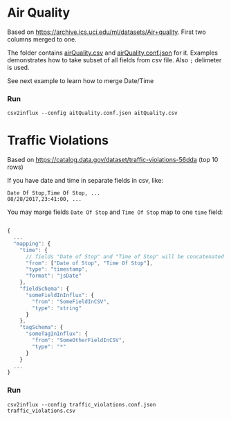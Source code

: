 # Air Quality
Based on https://archive.ics.uci.edu/ml/datasets/Air+quality.
First two columns merged to one.

The folder contains [airQuality.csv](airQuality.csv) and [airQuality.conf.json](airQuality.conf.json) for it.
Examples demonstrates how to take subset of all fields from csv file. Also `;` delimeter is used.

See next example to learn how to merge Date/Time


### Run

```
csv2influx --config aitQuality.conf.json aitQuality.csv
```

# Traffic Violations

Based on https://catalog.data.gov/dataset/traffic-violations-56dda (top 10 rows)


If you have date and time in separate fields in csv, like:

```
Date Of Stop,Time Of Stop, ...
08/28/2017,23:41:00, ...
```

You may marge fields `Date Of Stop` and `Time Of Stop` map to one `time` field:

```javascript

{
  ...
  "mapping": {
    "time": {
      // fields "Date of Stop" and "Time of Stop" will be concatenated to create timestamp
      "from": ["Date of Stop", "Time Of Stop"], 
      "type": "timestamp",
      "format": "jsDate"
    },
    "fieldSchema": {
      "someFieldInInflux": {
        "from": "SomeFieldInCSV",
        "type": "string"
      }
    },
    "tagSchema": {
      "someTagInInflux": {
        "from": "SomeOtherFieldInCSV",
        "type": "*"
      }
    }
  ...
}

```

### Run

```
csv2influx --config traffic_violations.conf.json traffic_violations.csv
```